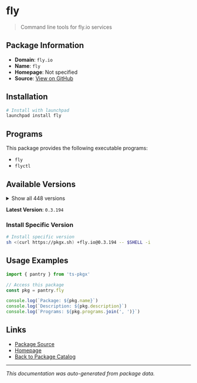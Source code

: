 # fly

> Command line tools for fly.io services

## Package Information

- **Domain**: `fly.io`
- **Name**: `fly`
- **Homepage**: Not specified
- **Source**: [View on GitHub](https://github.com/pkgxdev/pantry/tree/main/projects/fly.io/package.yml)

## Installation

```bash
# Install with launchpad
launchpad install fly
```

## Programs

This package provides the following executable programs:

- `fly`
- `flyctl`

## Available Versions

<details>
<summary>Show all 448 versions</summary>

- `0.3.194`, `0.3.193`, `0.3.192`, `0.3.191`, `0.3.190`
- `0.3.189`, `0.3.188`, `0.3.187`, `0.3.186`, `0.3.185`
- `0.3.184`, `0.3.182`, `0.3.181`, `0.3.180`, `0.3.178`
- `0.3.177`, `0.3.176`, `0.3.175`, `0.3.174`, `0.3.172`
- `0.3.171`, `0.3.170`, `0.3.169`, `0.3.168`, `0.3.167`
- `0.3.166`, `0.3.165`, `0.3.164`, `0.3.163`, `0.3.162`
- `0.3.161`, `0.3.160`, `0.3.159`, `0.3.158`, `0.3.157`
- `0.3.156`, `0.3.155`, `0.3.154`, `0.3.153`, `0.3.152`
- `0.3.151`, `0.3.149`, `0.3.148`, `0.3.147`, `0.3.146`
- `0.3.145`, `0.3.144`, `0.3.143`, `0.3.142`, `0.3.141`
- `0.3.140`, `0.3.139`, `0.3.138`, `0.3.137`, `0.3.136`
- `0.3.135`, `0.3.134`, `0.3.132`, `0.3.131`, `0.3.130`
- `0.3.129`, `0.3.128`, `0.3.126`, `0.3.125`, `0.3.124`
- `0.3.123`, `0.3.122`, `0.3.121`, `0.3.120`, `0.3.119`
- `0.3.118`, `0.3.117`, `0.3.116`, `0.3.115`, `0.3.114`
- `0.3.113`, `0.3.112`, `0.3.110`, `0.3.108`, `0.3.107`
- `0.3.106`, `0.3.105`, `0.3.104`, `0.3.103`, `0.3.102`
- `0.3.101`, `0.3.99`, `0.3.98`, `0.3.97`, `0.3.96`
- `0.3.95`, `0.3.94`, `0.3.93`, `0.3.92`, `0.3.91`
- `0.3.90`, `0.3.89`, `0.3.87`, `0.3.86`, `0.3.85`
- `0.3.84`, `0.3.83`, `0.3.82`, `0.3.81`, `0.3.80`
- `0.3.79`, `0.3.78`, `0.3.77`, `0.3.75`, `0.3.74`
- `0.3.73`, `0.3.72`, `0.3.71`, `0.3.70`, `0.3.69`
- `0.3.68`, `0.3.67`, `0.3.66`, `0.3.65`, `0.3.64`
- `0.3.63`, `0.3.62`, `0.3.61`, `0.3.60`, `0.3.59`
- `0.3.58`, `0.3.57`, `0.3.56`, `0.3.55`, `0.3.54`
- `0.3.53`, `0.3.52`, `0.3.51`, `0.3.50`, `0.3.49`
- `0.3.48`, `0.3.47`, `0.3.46`, `0.3.45`, `0.3.44`
- `0.3.43`, `0.3.42`, `0.3.41`, `0.3.40`, `0.3.39`
- `0.3.38`, `0.3.37`, `0.3.36`, `0.3.35`, `0.3.34`
- `0.3.33`, `0.3.32`, `0.3.31`, `0.3.30`, `0.3.29`
- `0.3.28`, `0.3.27`, `0.3.25`, `0.3.24`, `0.3.23`
- `0.3.22`, `0.3.18`, `0.3.17`, `0.3.16`, `0.3.15`
- `0.3.14`, `0.3.13`, `0.3.12`, `0.3.11`, `0.3.10`
- `0.3.8`, `0.3.7`, `0.3.6`, `0.3.5`, `0.3.4`
- `0.3.2`, `0.3.1`, `0.3.0`, `0.2.127`, `0.2.126`
- `0.2.125`, `0.2.124`, `0.2.123`, `0.2.122`, `0.2.121`
- `0.2.120`, `0.2.119`, `0.2.118`, `0.2.117`, `0.2.116`
- `0.2.115`, `0.2.114`, `0.2.112`, `0.2.111`, `0.2.110`
- `0.2.109`, `0.2.108`, `0.2.107`, `0.2.106`, `0.2.104`
- `0.2.103`, `0.2.102`, `0.2.101`, `0.2.100`, `0.2.99`
- `0.2.98`, `0.2.97`, `0.2.96`, `0.2.95`, `0.2.94`
- `0.2.92`, `0.2.91`, `0.2.90`, `0.2.89`, `0.2.88`
- `0.2.87`, `0.2.86`, `0.2.85`, `0.2.84`, `0.2.80`
- `0.2.73`, `0.2.72`, `0.2.71`, `0.2.69`, `0.2.68`
- `0.2.67`, `0.2.66`, `0.2.65`, `0.2.64`, `0.2.63`
- `0.2.62`, `0.2.61`, `0.2.60`, `0.2.59`, `0.2.58`
- `0.2.57`, `0.2.56`, `0.2.55`, `0.2.54`, `0.2.53`
- `0.2.52`, `0.2.51`, `0.2.50`, `0.2.49`, `0.2.48`
- `0.2.47`, `0.2.46`, `0.2.45`, `0.2.44`, `0.2.43`
- `0.2.42`, `0.2.41`, `0.2.40`, `0.2.39`, `0.2.38`
- `0.2.37`, `0.2.36`, `0.2.35`, `0.2.34`, `0.2.33`
- `0.2.32`, `0.2.31`, `0.2.30`, `0.2.29`, `0.2.28`
- `0.2.27`, `0.2.26`, `0.2.25`, `0.2.24`, `0.2.23`
- `0.2.22`, `0.2.21`, `0.2.20`, `0.2.19`, `0.2.18`
- `0.2.17`, `0.2.16`, `0.2.15`, `0.2.14`, `0.2.13`
- `0.2.12`, `0.2.11`, `0.2.10`, `0.2.9`, `0.2.8`
- `0.2.7`, `0.2.6`, `0.2.5`, `0.2.4`, `0.2.3`
- `0.2.2`, `0.2.1`, `0.2.0`, `0.1.149`, `0.1.148`
- `0.1.147`, `0.1.146`, `0.1.145`, `0.1.144`, `0.1.143`
- `0.1.142`, `0.1.141`, `0.1.140`, `0.1.139`, `0.1.138`
- `0.1.137`, `0.1.136`, `0.1.135`, `0.1.134`, `0.1.133`
- `0.1.132`, `0.1.131`, `0.1.130`, `0.1.129`, `0.1.128`
- `0.1.127`, `0.1.126`, `0.1.125`, `0.1.124`, `0.1.123`
- `0.1.122`, `0.1.121`, `0.1.120`, `0.1.119`, `0.1.118`
- `0.1.117`, `0.1.115`, `0.1.114`, `0.1.112`, `0.1.111`
- `0.1.110`, `0.1.109`, `0.1.108`, `0.1.107`, `0.1.106`
- `0.1.104`, `0.1.103`, `0.1.102`, `0.1.101`, `0.1.100`
- `0.1.99`, `0.1.98`, `0.1.97`, `0.1.96`, `0.1.95`
- `0.1.94`, `0.1.93`, `0.1.92`, `0.1.91`, `0.1.90`
- `0.1.89`, `0.1.88`, `0.1.87`, `0.1.86`, `0.1.85`
- `0.1.84`, `0.1.83`, `0.1.82`, `0.1.81`, `0.1.80`
- `0.1.79`, `0.1.78`, `0.1.77`, `0.1.76`, `0.1.75`
- `0.1.71`, `0.1.70`, `0.1.69`, `0.1.68`, `0.1.67`
- `0.1.66`, `0.1.65`, `0.1.64`, `0.1.63`, `0.1.62`
- `0.1.61`, `0.1.60`, `0.1.59`, `0.1.58`, `0.1.57`
- `0.1.56`, `0.1.55`, `0.1.54`, `0.1.53`, `0.1.52`
- `0.1.51`, `0.1.50`, `0.1.49`, `0.1.48`, `0.1.47`
- `0.1.46`, `0.1.45`, `0.1.44`, `0.1.43`, `0.1.42`
- `0.1.41`, `0.1.40`, `0.1.39`, `0.1.38`, `0.1.37`
- `0.1.36`, `0.1.35`, `0.1.34`, `0.1.33`, `0.1.32`
- `0.1.31`, `0.1.30`, `0.1.29`, `0.1.28`, `0.1.27`
- `0.1.26`, `0.1.25`, `0.1.24`, `0.1.23`, `0.1.22`
- `0.1.21`, `0.1.20`, `0.1.19`, `0.1.18`, `0.1.17`
- `0.1.16`, `0.1.15`, `0.1.14`, `0.1.13`, `0.1.12`
- `0.1.11`, `0.1.10`, `0.1.9`, `0.1.8`, `0.1.7`
- `0.1.6`, `0.1.5`, `0.1.4`, `0.1.3`, `0.1.2`
- `0.1.1`, `0.1.0`, `0.0.559`, `0.0.558`, `0.0.557`
- `0.0.556`, `0.0.555`, `0.0.554`, `0.0.553`, `0.0.552`
- `0.0.551`, `0.0.550`, `0.0.548`

</details>

**Latest Version**: `0.3.194`

### Install Specific Version

```bash
# Install specific version
sh <(curl https://pkgx.sh) +fly.io@0.3.194 -- $SHELL -i
```

## Usage Examples

```typescript
import { pantry } from 'ts-pkgx'

// Access this package
const pkg = pantry.fly

console.log(`Package: ${pkg.name}`)
console.log(`Description: ${pkg.description}`)
console.log(`Programs: ${pkg.programs.join(', ')}`)
```

## Links

- [Package Source](https://github.com/pkgxdev/pantry/tree/main/projects/fly.io/package.yml)
- [Homepage](#)
- [Back to Package Catalog](../../package-catalog.md)

---

*This documentation was auto-generated from package data.*
